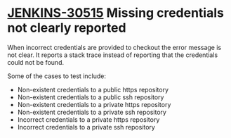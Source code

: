 # [JENKINS-30515](https://issues.jenkins.io/browse/JENKINS-30515) Missing credentials not clearly reported

When incorrect credentials are provided to checkout the error message
is not clear. It reports a stack trace instead of reporting that the
credentials could not be found.

Some of the cases to test include:

* Non-existent credentials to a public https repository
* Non-existent credentials to a public ssh repository
* Non-existent credentials to a private https repository
* Non-existent credentials to a private ssh repository
* Incorrect credentials to a private https repository
* Incorrect credentials to a private ssh repository
